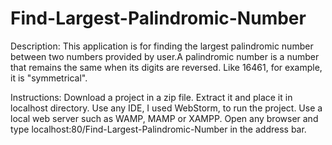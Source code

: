 # Find-Largest-Palindromic-Number

Description:
This application is for finding the largest palindromic number between two numbers provided by user.A palindromic number is a number that remains the same when its digits are reversed. Like 16461, for example, it is "symmetrical". 

Instructions:
Download a project in a zip file. Extract it and place it in localhost directory.
Use any IDE, I used WebStorm, to run the project. Use a local web server such as WAMP, MAMP or XAMPP. Open any browser and type localhost:80/Find-Largest-Palindromic-Number in the address bar. 


